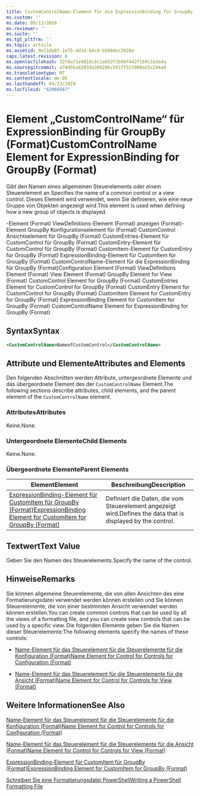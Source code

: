 ```yaml
---
title: CustomControlName-Element für die ExpressionBinding für GroupBy (Format) | Microsoft-Dokumentation
ms.custom: ''
ms.date: 09/13/2016
ms.reviewer: ''
ms.suite: ''
ms.tgt_pltfrm: ''
ms.topic: article
ms.assetid: 9e11da8f-1e75-4d3d-b4c8-b500dec3028e
caps.latest.revision: 6
ms.openlocfilehash: 32f8a71e9818c8c1a052f3b96f442f169c1bda4a
ms.sourcegitcommit: e7445ba8203da304286c591ff513900ad1c244a4
ms.translationtype: MT
ms.contentlocale: de-DE
ms.lasthandoff: 04/23/2019
ms.locfileid: "62066567"
---
```

# <a name="customcontrolname-element-for-expressionbinding-for-groupby-format"></a><span data-ttu-id="998c7-102">Element „CustomControlName“ für ExpressionBinding für GroupBy (Format)</span><span class="sxs-lookup"><span data-stu-id="998c7-102">CustomControlName Element for ExpressionBinding for GroupBy (Format)</span></span>

<span data-ttu-id="998c7-103">Gibt den Namen eines allgemeinen Steuerelements oder einem Steuerelement an.</span><span class="sxs-lookup"><span data-stu-id="998c7-103">Specifies the name of a common control or a view control.</span></span> <span data-ttu-id="998c7-104">Dieses Element wird verwendet, wenn Sie definieren, wie eine neue Gruppe von Objekten angezeigt wird.</span><span class="sxs-lookup"><span data-stu-id="998c7-104">This element is used when defining how a new group of objects is displayed.</span></span>

<span data-ttu-id="998c7-105">-Element (Format) ViewDefinitions-Element (Format) anzeigen (Format)-Element GroupBy Konfigurationselement für (Format) CustomControl Ansichtselement für GroupBy (Format) CustomEntries-Element für CustomControl für GroupBy (Format) CustomEntry-Element für CustomControl für GroupBy (Format) CustomItem-Element für CustomEntry für GroupBy (Format) ExpressionBinding-Element für CustomItem für GroupBy (Format) CustomControlName-Element für die ExpressionBinding für GroupBy (Format)</span><span class="sxs-lookup"><span data-stu-id="998c7-105">Configuration Element (Format) ViewDefinitions Element (Format) View Element (Format) GroupBy Element for View (Format) CustomControl Element for GroupBy (Format) CustomEntries Element for CustomControl for GroupBy (Format) CustomEntry Element for CustomControl for GroupBy (Format) CustomItem Element for CustomEntry for GroupBy (Format) ExpressionBinding Element for CustomItem for GroupBy (Format) CustomControlName Element for ExpressionBinding for GroupBy (Format)</span></span>

## <a name="syntax"></a><span data-ttu-id="998c7-106">Syntax</span><span class="sxs-lookup"><span data-stu-id="998c7-106">Syntax</span></span>

```xml
<CustomControlName>NameofCustomControl</CustomControlName>
```

## <a name="attributes-and-elements"></a><span data-ttu-id="998c7-107">Attribute und Elemente</span><span class="sxs-lookup"><span data-stu-id="998c7-107">Attributes and Elements</span></span>

<span data-ttu-id="998c7-108">Den folgenden Abschnitten werden Attribute, untergeordnete Elemente und das übergeordnete Element des der `CustomControlName` Element.</span><span class="sxs-lookup"><span data-stu-id="998c7-108">The following sections describe attributes, child elements, and the parent element of the `CustomControlName` element.</span></span>

### <a name="attributes"></a><span data-ttu-id="998c7-109">Attributes</span><span class="sxs-lookup"><span data-stu-id="998c7-109">Attributes</span></span>

<span data-ttu-id="998c7-110">Keine.</span><span class="sxs-lookup"><span data-stu-id="998c7-110">None.</span></span>

### <a name="child-elements"></a><span data-ttu-id="998c7-111">Untergeordnete Elemente</span><span class="sxs-lookup"><span data-stu-id="998c7-111">Child Elements</span></span>

<span data-ttu-id="998c7-112">Keine.</span><span class="sxs-lookup"><span data-stu-id="998c7-112">None.</span></span>

### <a name="parent-elements"></a><span data-ttu-id="998c7-113">Übergeordnete Elemente</span><span class="sxs-lookup"><span data-stu-id="998c7-113">Parent Elements</span></span>

|<span data-ttu-id="998c7-114">Element</span><span class="sxs-lookup"><span data-stu-id="998c7-114">Element</span></span>|<span data-ttu-id="998c7-115">Beschreibung</span><span class="sxs-lookup"><span data-stu-id="998c7-115">Description</span></span>|
|-------------|-----------------|
|[<span data-ttu-id="998c7-116">ExpressionBinding-Element für CustomItem für GroupBy (Format)</span><span class="sxs-lookup"><span data-stu-id="998c7-116">ExpressionBinding Element for CustomItem for GroupBy (Format)</span></span>](./expressionbinding-element-for-customitem-for-groupby-format.md)|<span data-ttu-id="998c7-117">Definiert die Daten, die vom Steuerelement angezeigt wird.</span><span class="sxs-lookup"><span data-stu-id="998c7-117">Defines the data that is displayed by the control.</span></span>|

## <a name="text-value"></a><span data-ttu-id="998c7-118">Textwert</span><span class="sxs-lookup"><span data-stu-id="998c7-118">Text Value</span></span>

<span data-ttu-id="998c7-119">Geben Sie den Namen des Steuerelements.</span><span class="sxs-lookup"><span data-stu-id="998c7-119">Specify the name of the control.</span></span>

## <a name="remarks"></a><span data-ttu-id="998c7-120">Hinweise</span><span class="sxs-lookup"><span data-stu-id="998c7-120">Remarks</span></span>

<span data-ttu-id="998c7-121">Sie können allgemeine Steuerelemente, die von allen Ansichten des eine Formatierungsdatei verwendet werden können erstellen und Sie können Steuerelemente, die von einer bestimmten Ansicht verwendet werden können erstellen.</span><span class="sxs-lookup"><span data-stu-id="998c7-121">You can create common controls that can be used by all the views of a formatting file, and you can create view controls that can be used by a specific view.</span></span> <span data-ttu-id="998c7-122">Die folgenden Elemente geben Sie die Namen dieser Steuerelemente:</span><span class="sxs-lookup"><span data-stu-id="998c7-122">The following elements specify the names of these controls:</span></span>

- [<span data-ttu-id="998c7-123">Name-Element für das Steuerelement für die Steuerelemente für die Konfiguration (Format)</span><span class="sxs-lookup"><span data-stu-id="998c7-123">Name Element for Control for Controls for Configuration (Format)</span></span>](./name-element-for-control-for-controls-for-configuration-format.md)

- [<span data-ttu-id="998c7-124">Name-Element für das Steuerelement für die Steuerelemente für die Ansicht (Format)</span><span class="sxs-lookup"><span data-stu-id="998c7-124">Name Element for Control for Controls for View (Format)</span></span>](./name-element-for-control-for-controls-for-view-format.md)

## <a name="see-also"></a><span data-ttu-id="998c7-125">Weitere Informationen</span><span class="sxs-lookup"><span data-stu-id="998c7-125">See Also</span></span>

[<span data-ttu-id="998c7-126">Name-Element für das Steuerelement für die Steuerelemente für die Konfiguration (Format)</span><span class="sxs-lookup"><span data-stu-id="998c7-126">Name Element for Control for Controls for Configuration (Format)</span></span>](./name-element-for-control-for-controls-for-configuration-format.md)

[<span data-ttu-id="998c7-127">Name-Element für das Steuerelement für die Steuerelemente für die Ansicht (Format)</span><span class="sxs-lookup"><span data-stu-id="998c7-127">Name Element for Control for Controls for View (Format)</span></span>](./name-element-for-control-for-controls-for-view-format.md)

[<span data-ttu-id="998c7-128">ExpressionBinding-Element für CustomItem für GroupBy (Format)</span><span class="sxs-lookup"><span data-stu-id="998c7-128">ExpressionBinding Element for CustomItem for GroupBy (Format)</span></span>](./expressionbinding-element-for-customitem-for-groupby-format.md)

[<span data-ttu-id="998c7-129">Schreiben Sie eine Formatierungsdatei PowerShell</span><span class="sxs-lookup"><span data-stu-id="998c7-129">Writing a PowerShell Formatting File</span></span>](./writing-a-powershell-formatting-file.md)
